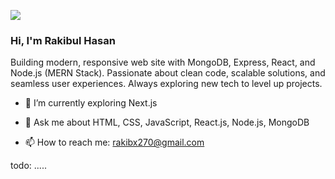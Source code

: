 ![](https://i.ibb.co.com/BHJ6wJGj/MERN-Stack-Developer-1.png)

### Hi,  I'm Rakibul Hasan

Building modern, responsive web site with MongoDB, Express, React, and Node.js (MERN Stack). Passionate about clean code, scalable solutions, and seamless user experiences. Always exploring new tech to level up projects.

- 🌱 I’m currently exploring Next.js

- 💬 Ask me about HTML, CSS, JavaScript, React.js, Node.js, MongoDB

- 📫 How to reach me: rakibx270@gmail.com

todo: .....

